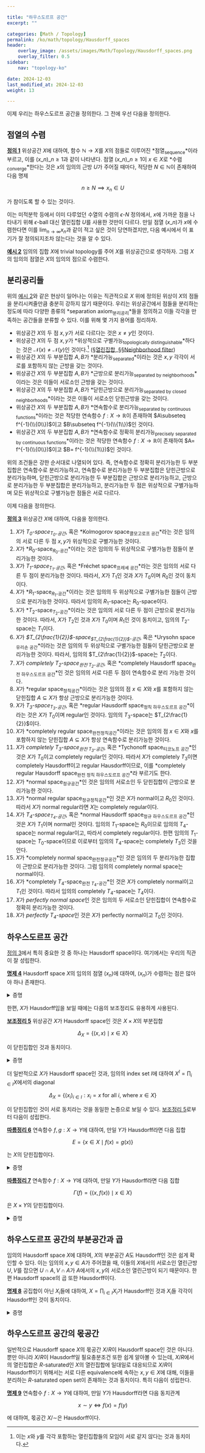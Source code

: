```yaml
---

title: "하우스도르프 공간"
excerpt: ""

categories: [Math / Topology]
permalink: /ko/math/topology/Hausdorff_spaces
header:
    overlay_image: /assets/images/Math/Topology/Hausdorff_spaces.png
    overlay_filter: 0.5
sidebar: 
    nav: "topology-ko"

date: 2024-12-03
last_modified_at: 2024-12-03
weight: 13

---
```


이제 우리는 하우스도르프 공간을 정의한다. 그 전에 우선 다음을 정의한다.

## 점열의 수렴

<div class="definition" markdown="1">

<ins id="def1">**정의 1**</ins> 위상공간 $X$에 대하여, 함수 $\mathbb{N} \rightarrow X$를 $X$의 점들로 이루어진 *점열<sub>sequence</sub>*이라 부르고, 이를 $(x\_n)\_{n\geq 1}$과 같이 나타낸다. 점열 $(x\_n)\_{n\geq 1}$이 $x\in X$로 *수렴<sub>converge</sub>*한다는 것은 $x$의 임의의 근방 $U$가 주어질 때마다, 적당한 $N\in \mathbb{N}$이 존재하여 다음 명제 

$$n\geq N\implies x_n\in U$$

가 참이도록 할 수 있는 것이다. 

</div>

이는 미적분학 등에서 이미 다루었던 수열의 수렴의 $\epsilon$-$N$ 정의에서, $x$에 가까운 점을 나타내기 위해 $\epsilon$-ball 대신 열린집합 $U$를 사용한 것만이 다르다. 만일 점열 $(x\_n)$가 $x$에 수렴한다면 이를 $\lim_{n \rightarrow\infty}x_n$과 같이 적고 싶은 것이 당연하겠지만, 다음 예시에서 이 표기가 잘 정의되지조차 않는다는 것을 알 수 있다. 

<div class="example" markdown="1">

<ins id="ex2">**예시 2**</ins> 임의의 집합 $X$에 trivial topology를 주어 $X$를 위상공간으로 생각하자. 그럼 $X$의 임의의 점열은 $X$의 임의의 점으로 수렴한다. 

</div>

## 분리공리들

위의 [예시 2](#ex2)와 같은 현상이 일어나는 이유는 직관적으로 $X$ 위에 정의된 위상이 $X$의 점들을 분리시켜줄만큼 충분히 강하지 않기 때문이다. 우리는 위상공간에서 점들을 분리하는 정도에 따라 다양한 종류의 *separation axiom<sub>분리공리</sub>*들을 정의하고 이들 각각을 만족하는 공간들을 분류할 수 있다. 이를 위해 몇 가지 용어를 정리하자.

- 위상공간 $X$의 두 점 $x,y$가 서로 다르다는 것은 $x\neq y$인 것이다. 
- 위상공간 $X$의 두 점 $x,y$가 *위상적으로 구별가능<sub>topologically distinguishable</sub>*하다는 것은 $\mathcal{N}(x)\neq \mathcal{N}(y)$인 것이다.[^1] ([§열린집합, §§Neighborhood filter](/ko/math/topology/open_sets#neighborhood-filter))
- 위상공간 $X$의 두 부분집합 $A,B$가 *분리가능<sub>separated</sub>*이라는 것은 $x,y$ 각각이 서로를 포함하지 않는 근방을 갖는 것이다.
- 위상공간 $X$의 두 부분집합 $A,B$가 *근방으로 분리가능<sub>separated by neighborhoods</sub>*이라는 것은 이들이 서로소인 근방을 갖는 것이다.
- 위상공간 $X$의 두 부분집합 $A,B$가 *닫힌근방으로 분리가능<sub>separated by closed neighborhoods</sub>*이라는 것은 이들이 서로소인 닫힌근방을 갖는 것이다.
- 위상공간 $X$의 두 부분집합 $A,B$가 *연속함수로 분리가능<sub>separated by continuous functions</sub>*이라는 것은 적당한 연속함수 $f:X \rightarrow \mathbb{R}$이 존재하여 $A\subseteq f^{-1}(\\{0\\})$이고 $B\subseteq f^{-1}(\\{1\\})$인 것이다. 
- 위상공간 $X$의 두 부분집합 $A,B$가 *연속함수로 정확히 분리가능<sub>precisely separated by continuous functions</sub>*이라는 것은 적당한 연속함수 $f:X \rightarrow \mathbb{R}$이 존재하여 $A= f^{-1}(\\{0\\})$이고 $B= f^{-1}(\\{1\\})$인 것이다. 

위의 조건들은 강한 순서대로 나열되어 있다. 즉, 연속함수로 정확히 분리가능한 두 부분집합은 연속함수로 분리가능하고, 연속함수로 분리가능한 두 부분집합은 닫힌근방으로 분리가능하며, 닫힌근방으로 분리가능한 두 부분집합은 근방으로 분리가능하고, 근방으로 분리가능한 두 부분집합은 분리가능하고, 분리가능한 두 점은 위상적으로 구별가능하며 모든 위상적으로 구별가능한 점들은 서로 다르다.

이제 다음을 정의한다.

<div class="definition" markdown="1">

<ins id="def3">**정의 3**</ins> 위상공간 $X$에 대하여, 다음을 정의한다. 

1. $X$가 *$T_0$-space<sub>$T_0$-공간</sub>*, 혹은 *Kolmogorov space<sub>콜모고로프 공간</sub>*라는 것은 임의의 서로 다른 두 점 $x,y$가 위상적으로 구별가능한 것이다.
2. $X$가 *$R_0$-space<sub>$R_0$-공간</sub>*이라는 것은 임의의 두 위상적으로 구별가능한 점들이 분리가능한 것이다.
3. $X$가 *$T_1$-space<sub>$T_1$-공간</sub>*, 혹은 *Fréchet space<sub>프레셰 공간</sub>*라는 것은 임의의 서로 다른 두 점이 분리가능한 것이다. 따라서, $X$가 $T_1$인 것과 $X$가 $T_0$이며 $R_0$인 것이 동치이다.
4. $X$가 *$R_1$-space<sub>$R_1$-공간</sub>*이라는 것은 임의의 두 위상적으로 구별가능한 점들이 근방으로 분리가능한 것이다. 따라서 임의의 $R_1$-space는 $R_0$-space이다.
5. $X$가 *$T_2$-space<sub>$T_2$-공간</sub>*이라는 것은 임의의 서로 다른 두 점이 근방으로 분리가능한 것이다. 따라서, $X$가 $T_2$인 것과 $X$가 $T_0$이며 $R_1$인 것이 동치이고, 임의의 $T_2$-space는 $T_1$이다. 
6. $X$가 *$T_{2\frac{1}{2}}$-space<sub>$T_{2\frac{1}{2}}$-공간</sub>*, 혹은 *Urysohn space<sub>유리손 공간</sub>*이라는 것은 임의의 두 위상적으로 구별가능한 점들이 닫힌근방으로 분리가능한 것이다. 따라서, 임의의 $T_{2\frac{1}{2}}$-space는 $T_2$이다. 
7. $X$가 *completely $T_2$-space<sub>완전 $T_2$-공간</sub>*, 혹은 *completely Hausdorff space<sub>완전 하우스도르프 공간</sub>*인 것은 임의의 서로 다른 두 점이 연속함수로 분리 가능한 것이다.
8. $X$가 *regular space<sub>정칙공간</sub>*이라는 것은 임의의 점 $x\in X$와 $x$를 포함하지 않는 닫힌집합 $A\subseteq X$가 항상 근방으로 분리가능한 것이다.
9. $X$가 *$T_3$-space<sub>$T_3$-공간</sub>*, 혹은 *regular Hausdorff space<sub>정칙 하우스도르프 공간</sub>*이라는 것은 $X$가 $T_0$이며 regular인 것이다. 임의의 $T_3$-space는 $T_{2\frac{1}{2}}$이다. 
10. $X$가 *completely regular space<sub>완전정칙공간</sub>*이라는 것은 임의의 점 $x\in X$와 $x$를 포함하지 않는 닫힌집합 $A\subseteq X$가 항상 연속함수로 분리가능한 것이다.
11. $X$가 *completely $T_3$-space<sub>완전 $T_3$-공간</sub>*, 혹은 *Tychonoff space<sub>티코노프 공간</sub>*인 것은 $X$가 $T_0$이고 completely regular인 것이다. 따라서 $X$가 completely $T_3$이면 completely Hausdorff이고 regular Hausdorff이므로, 이를 *completely regular Hausdorff space<sub>완전 정칙 하우스도르프 공간</sub>*라 부르기도 한다.
12. $X$가 *normal space<sub>정규공간</sub>*인 것은 임의의 서로소인 두 닫힌집합이 근방으로 분리가능한 것이다. 
13. $X$가 *normal regular space<sub>정규정칙공간</sub>*인 것은 $X$가 normal이고 $R_0$인 것이다. 따라서 $X$가 normal regular라면 $X$는 completely regular이다. 
14. $X$가 *$T_4$-space<sub>$T_4$-공간</sub>*, 혹은 *normal Hausdorff space<sub>정규 하우스도르프 공간</sub>*인 것은 $X$가 $T_1$이며 normal인 것이다. 임의의 $T_1$-space는 $R_0$이므로 임의의 $T_4$-space는 normal regular이고, 따라서 completely regular이다. 한편 임의의 $T_1$-space는 $T_0$-space이므로 이로부터 임의의 $T_4$-space는 completely $T_3$인 것을 안다.
15. $X$가 *completely normal space<sub>완전정규공간</sub>*인 것은 임의의 두 분리가능한 집합이 근방으로 분리가능한 것이다. 그럼 임의의 completely normal space는 normal이다.
16. $X$가 *completely $T_4$-space<sub>완전 $T_4$-공간</sub>*인 것은 $X$가 completely normal이고 $T_1$인 것이다. 따라서 임의의 completely $T_4$-space는 $T_4$이다.
17. $X$가 *perfectly normal space*인 것은 임의의 두 서로소인 닫힌집합이 연속함수로 정확히 분리가능한 것이다.
18. $X$가 *perfectly $T_4$-space*인 것은 $X$가 perfectly normal이고 $T_0$인 것이다. 

</div>

## 하우스도르프 공간

[정의 3](#def3)에서 특히 중요한 것 중 하나는 Hausdorff space이다. 여기에서는 우리의 직관이 잘 성립한다. 

<div class="proposition" markdown="1">

<ins id="prop4">**명제 4**</ins> Hausdorff space $X$의 임의의 점열 $(x_n)$에 대하여, $(x_n)$가 수렴하는 점은 많아야 하나 존재한다.

</div>
<details class="proof" markdown="1">
<summary>증명</summary>

결론에 반하여 $(x_n)$이 두 점 $x,y$로 수렴한다 하자. 그럼 $x$와 $y$의 서로소인 열린근방 $U,V$를 각각 잡을 수 있다. 이제 $(x_n)$이 $x$와 $y$로 각각 수렴한다는 가정으로부터, 적당한 $M,N$이 존재하여

$$m\geq M \implies x_m\in U,\qquad n\geq N\implies x_n\in V$$

이므로 $K=\max(M,N)$이라 하면 $x_K$는 $U$와 $V$에 동시에 속해야 하므로 모순이다.

</details>

한편, $X$가 Hausdorff임을 보일 때에는 다음의 보조정리도 유용하게 사용된다.

<div class="proposition" markdown="1">

<ins id="lem5">**보조정리 5**</ins> 위상공간 $X$가 Hausdorff space인 것은 $X\times X$의 부분집합

$$\Delta_X=\{(x,x)\mid x\in X\}$$

이 닫힌집합인 것과 동치이다.

</div>
<details class="proof" markdown="1">
<summary>증명</summary>

우선 $X$가 Hausdorff라 가정하자. 그럼 임의의 $(x,y)\not\in\Delta_X$에 대하여, $x\neq y$이므로 $x$와 $y$의 서로소인 근방 $U,V$를 잡을 수 있다. 그럼 $U\times V$는 $(x,y)$를 포함하며 $\Delta_X$와 만나지 않는 열린집합이다. 

거꾸로 $\Delta_X$가 $X\times X$의 닫힌집합이라면, $x\neq y$인 임의의 $x,y\in X$에 대하여 $(x,y)\not\in\Delta_X$이고, 따라서 $\Delta_X$와 만나지 않는 $(x,y)$의 열린근방이 존재하며, product topology의 base를 생각하면 여기에 포함되는 $U\times V$ 꼴의 열린집합이 존재한다. 

</details>

더 일반적으로 $X$가 Hausdorff space인 것과, 임의의 index set $I$에 대하여 $X^I=\prod_{i\in I}X$에서의 diagonal

$$\Delta_X=\{(x_i)_{i\in I}:\text{$x_i=x$ for all $i$, where $x\in X$}\}$$

이 닫힌집합인 것이 서로 동치라는 것을 동일한 논증으로 보일 수 있다. [보조정리 5](#lem5)로부터 다음이 성립한다.

<div class="proposition" markdown="1">

<ins id="cor6">**따름정리 6**</ins> 연속함수 $f,g:X \rightarrow Y$에 대하여, 만일 $Y$가 Hausdorff라면 다음 집합

$$E=\{x\in X\mid f(x)=g(x)\}$$

는 $X$의 닫힌집합이다.

</div>
<details class="proof" markdown="1">
<summary>증명</summary>

$X$에서 $Y\times Y$로의 연속함수 $x\mapsto (f(x), g(x))$를 생각하면 주어진 집합은 $Y\times Y$의 닫힌집합 $\Delta_Y$의 이 연속함수에 대한 preimage이다. 

</details>

<div class="proposition" markdown="1">

<ins id="cor7">**따름정리 7**</ins> 연속함수 $f:X \rightarrow Y$에 대하여, 만일 $Y$가 Hausdorff라면 다음 집합

$$\Gamma(f)=\{(x,f(x))\mid x\in X\}$$

은 $X\times Y$의 닫힌집합이다.

</div>
<details class="proof" markdown="1">
<summary>증명</summary>

$X\times Y$에서 $Y$로의 두 연속함수

$$(x,y)\mapsto f(x),\quad (x,y)\mapsto y$$

를 생각한 후 [따름정리 6](#cor6)을 적용하면 된다. 

</details>

## 하우스도르프 공간의 부분공간과 곱

임의의 Hausdorff space $X$에 대하여, $X$의 부분공간 $A$도 Hausdorff인 것은 쉽게 확인할 수 있다. 이는 임의의 $x,y\in A$가 주어졌을 때, 이들의 $X$에서의 서로소인 열린근방 $U,V$를 잡으면 $U\cap A, V\cap A$가 $A$에서의 $x,y$의 서로소인 열린근방이 되기 때문이다. 한편 Hausdorff space의 곱 또한 Hausdorff이다.

<div class="proposition" markdown="1">

<ins id="prop8">**명제 8**</ins> 공집합이 아닌 $X_i$들에 대하여, $X=\prod_{i\in I}X_i$가 Hausdorff인 것과 $X_i$들 각각이 Hausdorff인 것이 동치이다. 

</div>
<details class="proof" markdown="1">
<summary>증명</summary>

우선 $X_i$들이 Hausdorff이고 $x,y\in X$가 주어졌다 하면 $x_i\neq y_i$이도록 하는 $i$가 존재하고, 이러한 $X_i$ 안에서 $x_i$와 $y_i$를 분리하는 열린근방 $U,V$를 잡자. 그럼 $i$번째 성분만 각각 $U,V$이고 나머지 $j$번째 성분들은 $X_j$들인 $X=\prod X_i$의 base를 생각하면 이들이 $x,y$를 분리한다. 

거꾸로 $X$가 Hausdorff라면, 임의로 택한 $X_j$의 원소들 $x_j$에 대하여, 

$$\prod_{j\in I} A_j,\qquad A_j=\begin{cases}A_i&i=j\\\{x_j\}&\text{otherwise}\end{cases}$$

으로 정의된 $\prod A_j$는 $X_i$와 위상동형인 $X$의 부분집합이다. 

</details>

## 하우스도르프 공간의 몫공간

일반적으로 Hausdorff space $X$의 몫공간 $X/R$이 Hausdorff space인 것은 아니다. 뿐만 아니라 $X/R$이 Hausdorff일 필요충분조건 또한 쉽게 알아볼 수 있는데, $X/R$에서의 열린집합은 $R$-saturated인 $X$의 열린집합에 일대일로 대응되므로 $X/R$이 Hausdorff이기 위해서는 서로 다른 equivalence에 속하는 $x,y\in X$에 대해, 이들을 분리하는 $R$-saturated open set이 존재하는 것과 동치이다. 특히 다음이 성립한다.

<div class="proposition" markdown="1">

<ins id="prop9">**명제 9**</ins> 연속함수 $f:X \rightarrow Y$에 대하여, 만일 $Y$가 Hausdorff라면 다음 동치관계

$$x\sim y\iff f(x)=f(y)$$

에 대하여, 몫공간 $X/{\sim}$은 Hausdorff이다.

</div>



[^1]: 이는 $x$와 $y$를 각각 포함하는 열린집합들의 모임이 서로 같지 않다는 것과 동치이다. 